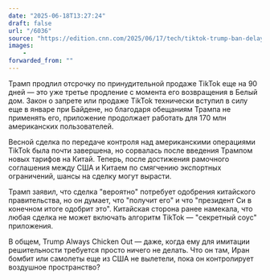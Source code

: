 ```yaml
---
date: "2025-06-18T13:27:24"
draft: false
url: "/6036"
source: "https://edition.cnn.com/2025/06/17/tech/tiktok-trump-ban-delay"
images:
    -
forwarded_from: ""
---
```


Трамп продлил отсрочку по принудительной продаже TikTok еще на 90 дней — это уже третье продление с момента его возвращения в Белый дом. Закон о запрете или продаже TikTok технически вступил в силу еще в январе при Байдене, но благодаря обещаниям Трампа не применять его, приложение продолжает работать для 170 млн американских пользователей.

Весной сделка по передаче контроля над американскими операциями TikTok была почти завершена, но сорвалась после введения Трампом новых тарифов на Китай. Теперь, после достижения рамочного соглашения между США и Китаем по смягчению экспортных ограничений, шансы на сделку могут вырасти.

Трамп заявил, что сделка "вероятно" потребует одобрения китайского правительства, но он думает, что "получит его" и что "президент Си в конечном итоге одобрит это". Китайская сторона ранее намекала, что любая сделка не может включать алгоритм TikTok — "секретный соус" приложения.

В общем, Trump Always Chicken Out — даже, когда ему для имитации решительности требуется просто ничего не делать. Что он там, Иран бомбит или самолеты еще из США не вылетели, пока он контролирует воздушное пространство?

